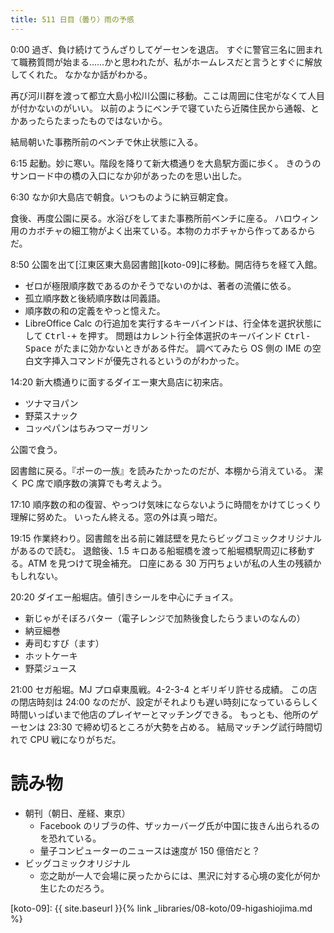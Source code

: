 ```yaml
---
title: 511 日目（曇り）雨の予感
---
```


0:00 過ぎ、負け続けてうんざりしてゲーセンを退店。
すぐに警官三名に囲まれて職務質問が始まる……かと思われたが、私がホームレスだと言うとすぐに解放してくれた。
なかなか話がわかる。

再び河川群を渡って都立大島小松川公園に移動。ここは周囲に住宅がなくて人目が付かないのがいい。
以前のようにベンチで寝ていたら近隣住民から通報、とかあったらたまったものではないから。

結局朝いた事務所前のベンチで休止状態に入る。

6:15 起動。妙に寒い。階段を降りて新大橋通りを大島駅方面に歩く。
きのうのサンロード中の橋の入口になか卯があったのを思い出した。

6:30 なか卯大島店で朝食。いつものように納豆朝定食。

食後、再度公園に戻る。水浴びをしてまた事務所前ベンチに座る。
ハロウィン用のカボチャの細工物がよく出来ている。本物のカボチャから作ってあるからだ。

8:50 公園を出て[江東区東大島図書館][koto-09]に移動。開店待ちを経て入館。

* ゼロが極限順序数であるのかそうでないのかは、著者の流儀に依る。
* 孤立順序数と後続順序数は同義語。
* 順序数の和の定義をやっと憶えた。
* LibreOffice Calc の行追加を実行するキーバインドは、行全体を選択状態にして <kbd>Ctrl-+</kbd> を押す。
  問題はカレント行全体選択のキーバインド <kbd>Ctrl-Space</kbd> がたまに効かないときがある件だ。
  調べてみたら OS 側の IME の空白文字挿入コマンドが優先されるというのがわかった。

14:20 新大橋通りに面するダイエー東大島店に初来店。

* ツナマヨパン
* 野菜スナック
* コッペパンはちみつマーガリン

公園で食う。

図書館に戻る。『ポーの一族』を読みたかったのだが、本棚から消えている。
潔く PC 席で順序数の演算でも考えよう。

17:10 順序数の和の復習、やっつけ気味にならないように時間をかけてじっくり理解に努めた。
いったん終える。窓の外は真っ暗だ。

19:15 作業終わり。図書館を出る前に雑誌壁を見たらビッグコミックオリジナルがあるので読む。
退館後、1.5 キロある船堀橋を渡って船堀橋駅周辺に移動する。ATM を見つけて現金補充。
口座にある 30 万円ちょいが私の人生の残額かもしれない。

20:20 ダイエー船堀店。値引きシールを中心にチョイス。

* 新じゃがそぼろバター（電子レンジで加熱後食したらうまいのなんの）
* 納豆細巻
* 寿司むすび（ます）
* ホットケーキ
* 野菜ジュース

21:00 セガ船堀。MJ プロ卓東風戦。4-2-3-4 とギリギリ許せる成績。
この店の閉店時刻は 24:00 なのだが、設定がそれよりも遅い時刻になっているらしく時間いっぱいまで他店のプレイヤーとマッチングできる。
もっとも、他所のゲーセンは 23:30 で締め切るところが大勢を占める。
結局マッチング試行時間切れで CPU 戦になりがちだ。

# 読み物

* 朝刊（朝日、産経、東京）
  * Facebook のリブラの件、ザッカーバーグ氏が中国に抜きん出られるのを恐れている。
  * 量子コンピューターのニュースは速度が 150 億倍だと？
* ビッグコミックオリジナル
  * 恋之助が一人で会場に戻ったからには、黒沢に対する心境の変化が何か生じたのだろう。

[koto-09]: {{ site.baseurl }}{% link _libraries/08-koto/09-higashiojima.md %}
